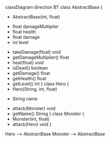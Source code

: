 classDiagram
direction BT
class AbstractBase {
  + AbstractBase(int, float) 
  - float damageMultiplier
  - float health
  - float damage
  - int level
  + takeDamage(float) void
  + getDamageMultiplier() float
  + heal(float) void
  + isDead() boolean
  + getDamage() float
  + getHealth() float
  + getLevel() int
}
class Hero {
  + Hero(String, int, float) 
  - String name
  + attack(Monster) void
  + getName() String
}
class Monster {
  + Monster(int, float) 
  + attack(Hero) void
}

Hero  -->  AbstractBase 
Monster  -->  AbstractBase 
